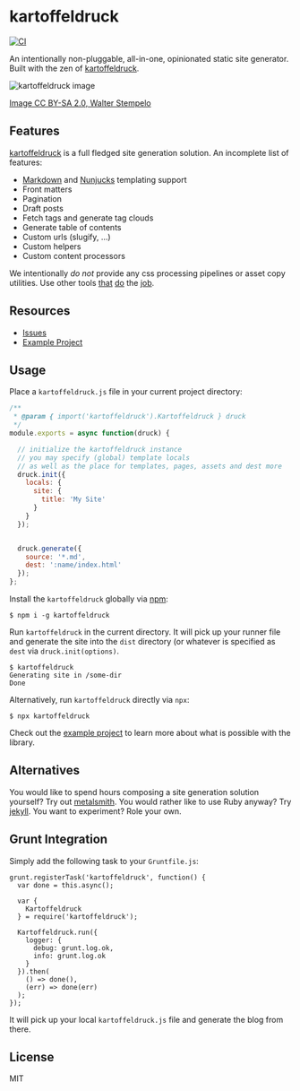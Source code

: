 # kartoffeldruck

[![CI](https://github.com/nikku/kartoffeldruck/workflows/CI/badge.svg)](https://github.com/nikku/kartoffeldruck/actions?query=workflow%3ACI)

An intentionally non-pluggable, all-in-one, opinionated static site generator. Built with the zen of [kartoffeldruck](https://de.wikipedia.org/wiki/Kartoffeldruck).

![kartoffeldruck image](https://c1.staticflickr.com/9/8087/8373666593_b3dd99259c_z.jpg)

[Image CC BY-SA 2.0, Walter Stempelo](https://www.flickr.com/photos/stempelo/8373666593)


## Features

[kartoffeldruck](https://github.com/nikku/kartoffeldruck) is a full fledged site generation solution. An incomplete list of features:

* [Markdown](https://github.com/chjj/marked) and [Nunjucks](https://mozilla.github.io/nunjucks/) templating support
* Front matters
* Pagination
* Draft posts
* Fetch tags and generate tag clouds
* Generate table of contents
* Custom urls (slugify, ...)
* Custom helpers
* Custom content processors

We intentionally _do not_ provide any css processing pipelines or asset copy utilities. Use other tools [that](https://github.com/gruntjs/grunt-contrib-less) [do](https://github.com/dlmanning/gulp-sass) the [job](https://github.com/gruntjs/grunt-contrib-copy).


## Resources

* [Issues](https://github.com/nikku/kartoffeldruck/issues)
* [Example Project](https://github.com/nikku/kartoffeldruck/tree/master/example)


## Usage

Place a `kartoffeldruck.js` file in your current project directory:

```javascript
/**
 * @param { import('kartoffeldruck').Kartoffeldruck } druck
 */
module.exports = async function(druck) {

  // initialize the kartoffeldruck instance
  // you may specify (global) template locals
  // as well as the place for templates, pages, assets and dest more
  druck.init({
    locals: {
      site: {
        title: 'My Site'
      }
    }
  });


  druck.generate({
    source: '*.md',
    dest: ':name/index.html'
  });
};
```

Install the `kartoffeldruck` globally via [npm](https://npmjs.org):

```shell
$ npm i -g kartoffeldruck
```

Run `kartoffeldruck` in the current directory. It will pick up your runner file and generate the site into the `dist` directory (or whatever is specified as `dest` via `druck.init(options)`.


```
$ kartoffeldruck
Generating site in /some-dir
Done
```

Alternatively, run `kartoffeldruck` directly via `npx`:

```
$ npx kartoffeldruck
```

Check out the [example project](https://github.com/nikku/kartoffeldruck/tree/master/example) to learn more about what is possible with the library.


## Alternatives

You would like to spend hours composing a site generation solution yourself? Try out [metalsmith](http://metalsmith.io/). You would rather like to use Ruby anyway? Try [jekyll](http://jekyllrb.com/). You want to experiment? Role your own.


## Grunt Integration

Simply add the following task to your `Gruntfile.js`:

```
grunt.registerTask('kartoffeldruck', function() {
  var done = this.async();

  var {
    Kartoffeldruck
  } = require('kartoffeldruck');

  Kartoffeldruck.run({
    logger: {
      debug: grunt.log.ok,
      info: grunt.log.ok
    }
  }).then(
    () => done(),
    (err) => done(err)
  );
});
```

It will pick up your local `kartoffeldruck.js` file and generate the blog from there.


## License

MIT
